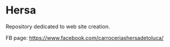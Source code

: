 # Hersa

Repository dedicated to web site creation.

FB page: https://www.facebook.com/carroceriashersadetoluca/
